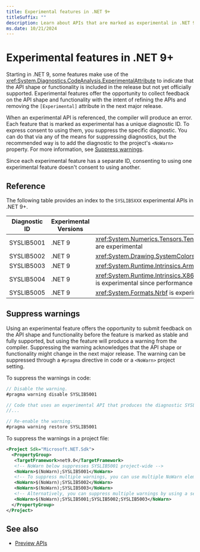 ```yaml
---
title: Experimental features in .NET 9+
titleSuffix: ""
description: Learn about APIs that are marked as experimental in .NET 9 and later versions that produce SYSLIB compiler warnings.
ms.date: 10/21/2024
---
```


# Experimental features in .NET 9+

Starting in .NET 9, some features make use of the <xref:System.Diagnostics.CodeAnalysis.ExperimentalAttribute> to indicate that the API shape or functionality is included in the release but not yet officially supported. Experimental features offer the opportunity to collect feedback on the API shape and functionality with the intent of refining the APIs and removing the `[Experimental]` attribute in the next major release.

When an experimental API is referenced, the compiler will produce an error. Each feature that is marked as experimental has a unique diagnostic ID. To express consent to using them, you suppress the specific diagnostic. You can do that via any of the means for suppressing diagnostics, but the recommended way is to add the diagnostic to the project's `<NoWarn>` property. For more information, see [Suppress warnings](#suppress-warnings).

Since each experimental feature has a separate ID, consenting to using one experimental feature doesn't consent to using another.

## Reference

The following table provides an index to the `SYSLIB5XXX` experimental APIs in .NET 9+.

| Diagnostic ID | Experimental Versions | Description |
| - | - | - |
| SYSLIB5001 | .NET 9 | <xref:System.Numerics.Tensors.Tensor%601> and related APIs in <xref:System.Numerics.Tensors> are experimental |
| SYSLIB5002 | .NET 9 | <xref:System.Drawing.SystemColors> alternate colors are experimental |
| SYSLIB5003 | .NET 9 | <xref:System.Runtime.Intrinsics.Arm.Sve> is experimental |
| SYSLIB5004 | .NET 9 | <xref:System.Runtime.Intrinsics.X86.X86Base.DivRem(System.UInt32,System.Int32,System.Int32)> is experimental since performance is not as optimized as `T.DivRem` |
| SYSLIB5005 | .NET 9 | <xref:System.Formats.Nrbf> is experimental |


## Suppress warnings

Using an experimental feature offers the opportunity to submit feedback on the API shape and functionality before the feature is marked as stable and fully supported, but using the feature will produce a warning from the compiler. Suppressing the warning acknowledges that the API shape or functionality might change in the next major release. The warning can be suppressed through a `#pragma` directive in code or a `<NoWarn>` project setting.

To suppress the warnings in code:

```csharp
// Disable the warning.
#pragma warning disable SYSLIB5001

// Code that uses an experimental API that produces the diagnostic SYSLIB5001
//...

// Re-enable the warning.
#pragma warning restore SYSLIB5001
```

To suppress the warnings in a project file:

```xml
<Project Sdk="Microsoft.NET.Sdk">
  <PropertyGroup>
   <TargetFramework>net9.0</TargetFramework>
   <!-- NoWarn below suppresses SYSLIB5001 project-wide -->
   <NoWarn>$(NoWarn);SYSLIB5001</NoWarn>
   <!-- To suppress multiple warnings, you can use multiple NoWarn elements -->
   <NoWarn>$(NoWarn);SYSLIB5002</NoWarn>
   <NoWarn>$(NoWarn);SYSLIB5003</NoWarn>
   <!-- Alternatively, you can suppress multiple warnings by using a semicolon-delimited list -->
   <NoWarn>$(NoWarn);SYSLIB5001;SYSLIB5002;SYSLIB5003</NoWarn>
  </PropertyGroup>
</Project>
```

## See also

- [Preview APIs](../../../fundamentals/apicompat/preview-apis.md)
